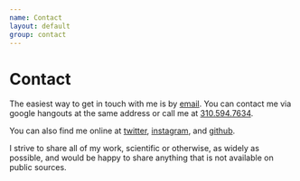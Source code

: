 ```yaml
---
name: Contact
layout: default
group: contact
---
```


<h1 class="page-header text-center"> Contact </h1>

The easiest way to get in touch with me is by [email](mailto:eerickmwangi@gmail.com). You can contact me via google hangouts at the same address or call me at [310.594.7634](tel:+254785992465). 

You can also find me online at [twitter](http://twitter.com/benjaminbarad), [instagram](https://instagram.com/ricko_mwass), and [github](http://github.com/ric254).

I strive to share all of my work, scientific or otherwise, as widely as possible, and would be happy to share anything that is not available on public sources. 
